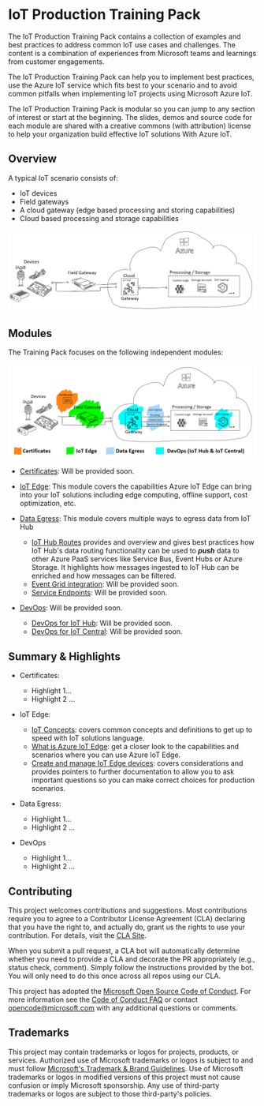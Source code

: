 # IoT Production Training Pack

The IoT Production Training Pack contains a collection of examples and best practices to address common IoT use cases and challenges. The content is a combination of experiences from Microsoft teams and learnings from customer engagements.

The IoT Production Training Pack can help you to implement best practices, use the Azure IoT service which fits best to your scenario and to avoid common pitfalls when implementing IoT projects using Microsoft Azure IoT.

The IoT Production Training Pack is modular so you can jump to any section of interest or start at the beginning. The slides, demos and source code for each module are shared with a creative commons (with attribution) license to help your organization build effective IoT solutions With Azure IoT.

## Overview

A typical IoT scenario consists of:

* IoT devices
* Field gateways
* A cloud gateway (edge based processing and storing capabilities)
* Cloud based processing and storage capabilities

![Overview](media/ScenarioOverview.png)

## Modules

The Training Pack focuses on the following independent modules:

![KitContent](media/KitContent.png)

* [Certificates](README.md): Will be provided soon.

* [IoT Edge](IoT-Edge-101/iot-edge-101.md): This module covers the capabilities Azure IoT Edge can bring into your IoT solutions including edge computing, offline support, cost optimization, etc.

* [Data Egress](DataEgress-101-Routing/README.md): This module covers multiple ways to egress data from IoT Hub
  * [IoT Hub Routes](DataEgress-101-Routing/README.md) provides and overview and gives best practices how IoT Hub's data routing functionality can be used to ***push*** data to other Azure PaaS services like Service Bus, Event Hubs or Azure Storage. It highlights how messages ingested to IoT Hub can be enriched and how messages can be filtered.
  * [Event Grid integration](README.md): Will be provided soon.
  * [Service Endpoints](README.md): Will be provided soon.
  
* [DevOps](README.md): Will be provided soon.
  * [DevOps for IoT Hub](README.md): Will be provided soon.
  * [DevOps for IoT Central](README.md): Will be provided soon.

## Summary & Highlights

* Certificates:
  * Highlight 1...
  * Highlight 2 ...

* IoT Edge:
  * [IoT Concepts](IoT-Edge-101/iot-edge-101.md/#iot-concepts): covers common concepts and definitions to get up to speed with IoT solutions language.
  * [What is Azure IoT Edge](IoT-Edge-101/iot-edge-101.md/#what-is-azure-iot-edge): get a closer look to the capabilities and scenarios where you can use Azure IoT Edge.
  * [Create and manage IoT Edge devices](IoT-Edge-101/iot-edge-101.md/#create-and-manage-iot-edge-devices): covers considerations and provides pointers to further documentation to allow you to ask important questions so you can make correct choices for production scenarios.

* Data Egress:
  * Highlight 1...
  * Highlight 2 ...

* DevOps
  * Highlight 1...
  * Highlight 2 ...

## Contributing

This project welcomes contributions and suggestions.  Most contributions require you to agree to a
Contributor License Agreement (CLA) declaring that you have the right to, and actually do, grant us
the rights to use your contribution. For details, visit the [CLA Site](https://cla.opensource.microsoft.com).

When you submit a pull request, a CLA bot will automatically determine whether you need to provide
a CLA and decorate the PR appropriately (e.g., status check, comment). Simply follow the instructions
provided by the bot. You will only need to do this once across all repos using our CLA.

This project has adopted the [Microsoft Open Source Code of Conduct](https://opensource.microsoft.com/codeofconduct/).
For more information see the [Code of Conduct FAQ](https://opensource.microsoft.com/codeofconduct/faq/) or
contact [opencode@microsoft.com](mailto:opencode@microsoft.com) with any additional questions or comments.

## Trademarks

This project may contain trademarks or logos for projects, products, or services. Authorized use of Microsoft
trademarks or logos is subject to and must follow
[Microsoft's Trademark & Brand Guidelines](https://www.microsoft.com/legal/intellectualproperty/trademarks/usage/general).
Use of Microsoft trademarks or logos in modified versions of this project must not cause confusion or imply Microsoft sponsorship.
Any use of third-party trademarks or logos are subject to those third-party's policies.
